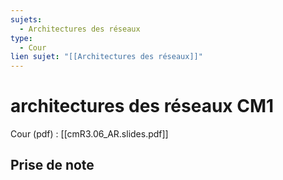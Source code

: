 ```yaml
---
sujets:
  - Architectures des réseaux
type:
  - Cour
lien sujet: "[[Architectures des réseaux]]"
---
```

# architectures des réseaux CM1
Cour (pdf) : [[cmR3.06_AR.slides.pdf]]
## Prise de note
